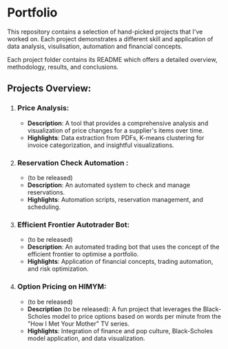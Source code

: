 # Portfolio

This repository contains a selection of hand-picked projects that I've worked on. Each project demonstrates a different skill and application of data analysis, visulisation, automation and financial concepts.

Each project folder contains its README which offers a detailed overview, methodology, results, and conclusions. 
## Projects Overview:

1. ### **Price Analysis**:
    - **Description**: A tool that provides a comprehensive analysis and visualization of price changes for a supplier's items over time.
    - **Highlights**: Data extraction from PDFs, K-means clustering for invoice categorization, and insightful visualizations.

2. ### **Reservation Check Automation** : 
    - (to be released)
    - **Description**: An automated system to check and manage reservations.
    - **Highlights**: Automation scripts, reservation management, and scheduling.


3. ### **Efficient Frontier Autotrader Bot**:
    - (to be released)
    - **Description**: An automated trading bot that uses the concept of the efficient frontier to optimise a portfolio.
    - **Highlights**: Application of financial concepts, trading automation, and risk optimization.


4. ### **Option Pricing on HIMYM**:
    - (to be released)
    - **Description** (to be released): A fun project that leverages the Black-Scholes model to price options based on words per minute from the "How I Met Your Mother" TV series.
    - **Highlights**: Integration of finance and pop culture, Black-Scholes model application, and data visualization.
    



